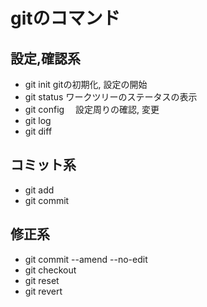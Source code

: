 # gitのコマンド

## 設定,確認系
- git init
 gitの初期化, 設定の開始
- git status
 ワークツリーのステータスの表示
- git config
　設定周りの確認, 変更
- git log
- git diff

## コミット系
- git add 
- git commit

## 修正系
- git commit --amend --no-edit
- git checkout
- git reset
- git revert
    
